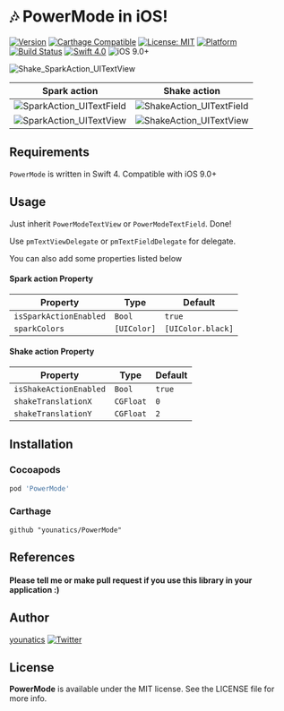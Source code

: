 # 🎶 PowerMode in iOS!
[![Version](https://img.shields.io/cocoapods/v/PowerMode.svg?style=flat)](http://cocoapods.org/pods/PowerMode)
[![Carthage Compatible](https://img.shields.io/badge/Carthage-compatible-4BC51D.svg?style=flat)](https://github.com/Carthage/Carthage)
[![License: MIT](https://img.shields.io/badge/license-MIT-blue.svg?style=flat)](https://github.com/younatics/PowerMode/blob/master/LICENSE)
[![Platform](https://img.shields.io/cocoapods/p/PowerMode.svg?style=flat)](http://cocoapods.org/pods/PowerMode)
[![Build Status](https://travis-ci.org/younatics/PowerMode.svg?branch=master)](https://travis-ci.org/younatics/PowerMode)
[![Swift 4.0](https://img.shields.io/badge/Swift-4.0-orange.svg?style=flat)](https://developer.apple.com/swift/)
![iOS 9.0+](https://img.shields.io/badge/iOS-9.0%2B-blue.svg)

![Shake_SparkAction_UITextView](https://github.com/younatics/PowerMode/blob/master/Images/Shake_SparkAction_UITextView.gif)

| Spark action | Shake action |
| :----------: | :----------: |
| ![SparkAction_UITextField](https://github.com/younatics/PowerMode/blob/master/Images/SparkAction_UITextField.gif) | ![ShakeAction_UITextField](https://github.com/younatics/PowerMode/blob/master/Images/ShakeAction_UITextField.gif) |
| ![SparkAction_UITextView](https://github.com/younatics/PowerMode/blob/master/Images/SparkAction_UITextView.gif)  | ![ShakeAction_UITextView](https://github.com/younatics/PowerMode/blob/master/Images/ShakeAction_UITextView.gif)  |

## Requirements
`PowerMode` is written in Swift 4. Compatible with iOS 9.0+

## Usage
Just inherit `PowerModeTextView` or `PowerModeTextField`. Done!

Use `pmTextViewDelegate` or `pmTextFieldDelegate` for delegate.

You can also add some properties listed below

#### Spark action Property

| Property | Type | Default |
| -------- | ---- | ------- |
| `isSparkActionEnabled` | `Bool` | `true` |
| `sparkColors` | `[UIColor]` | `[UIColor.black]` |

#### Shake action Property
| Property | Type | Default |
| -------- | ---- | ------- |
| `isShakeActionEnabled` | `Bool` | `true` |
| `shakeTranslationX` | `CGFloat` | `0` |
| `shakeTranslationY` | `CGFloat` | `2` |


## Installation
### Cocoapods
```ruby
pod 'PowerMode'
```
### Carthage
```
github "younatics/PowerMode"
```

## References
#### Please tell me or make pull request if you use this library in your application :) 

## Author
[younatics](https://twitter.com/younatics)
<a href="http://twitter.com/younatics" target="_blank"><img alt="Twitter" src="https://img.shields.io/twitter/follow/younatics.svg?style=social&label=Follow"></a>

## License
**PowerMode** is available under the MIT license. See the LICENSE file for more info.
